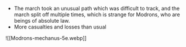 - The march took an unusual path which was difficult to track, and the march split off multiple times, which is strange for Modrons, who are beings of absolute law.
- More casualties and losses than usual

![[Modrons-mechanus-5e.webp]]